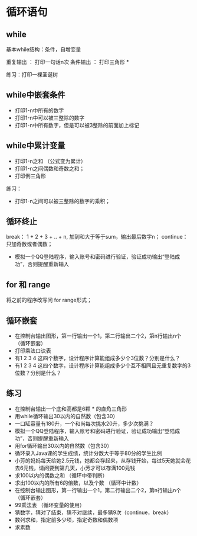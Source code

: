 # 循环语句

## while

基本while结构：条件，自增变量

重复输出 ： 打印一句话n次
条件输出 ： 打印三角形 *

练习：打印一棵圣诞树

## while中嵌套条件

- 打印1-n中所有的数字
- 打印1-n中可以被三整除的数字
- 打印1-n中所有数字，但是可以被3整除的前面加上标记

## while中累计变量

- 打印1-n之和 （公式变为累计）
- 打印1-n之间偶数和奇数之和；
- 打印倒三角形

练习：
- 打印1-n之间可以被三整除的数字的乘积；

## 循环终止

break： 1 + 2 + 3 + .. + n, 加到和大于等于sum，输出最后数字n；
continue：只加奇数或者偶数；

- 模拟一个QQ登陆程序，输入账号和密码进行验证，验证成功输出“登陆成功”，否则提醒重新输入

## for 和 range

将之前的程序改写问 for range形式；

## 循环嵌套

- 在控制台输出图形，第一行输出一个1，第二行输出二个2，第n行输出n个 （循环嵌套）
- 打印乘法口诀表
- 有1 2 3 4 这四个数字，设计程序计算能组成多少个3位数？分别是什么？
- 有1 2 3 4 这四个数字，设计程序计算能组成多少个互不相同且无重复数字的3位数？分别是什么？

## 练习

- 在控制台输出一个底和高都是6颗 * 的直角三角形
- 用while循环输出30以内的自然数（包含30）
- 一口缸容量有180升，一个和尚每次挑水20升，多少次挑满？
- 模拟一个QQ登陆程序，输入账号和密码进行验证，验证成功输出“登陆成功”，否则提醒重新输入
- 用for循环输出30以内的自然数（包含30）
- 循环录入Java课的学生成绩，统计分数大于等于80分的学生比例
- 小芳的妈妈每天给她2.5元钱，她都会存起来，从存钱开始，每过5天她就会花去6元钱，请问要到第几天，小芳才可以存满100元钱
- 求100以内的偶数之和 （循环中带判断）
- 求出100以内的所有6的倍数，以及个数 （循环中计数）
- 在控制台输出图形，第一行输出一个1，第二行输出二个2，第n行输出n个 （循环嵌套）
- 99乘法表 （循环变量的使用）
- 猜数字，猜对了结束，猜不对继续，最多猜9次（continue，break）
- 数列求和，指定前多少项，指定奇数和偶数项
- 求素数
